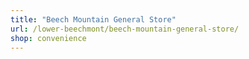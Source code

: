 ```yaml
---
title: "Beech Mountain General Store"
url: /lower-beechmont/beech-mountain-general-store/
shop: convenience
---
```

